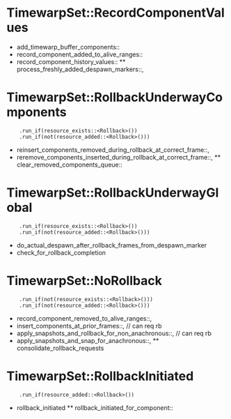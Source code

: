 # TimewarpSet::RecordComponentValues

* add_timewarp_buffer_components::<T>
* record_component_added_to_alive_ranges::<T>
* record_component_history_values::<T>
** process_freshly_added_despawn_markers::<T>,

# TimewarpSet::RollbackUnderwayComponents
```
    .run_if(resource_exists::<Rollback>())
    .run_if(not(resource_added::<Rollback>()))
```

* reinsert_components_removed_during_rollback_at_correct_frame::<T>,
* reremove_components_inserted_during_rollback_at_correct_frame::<T>,
** clear_removed_components_queue::<T>

# TimewarpSet::RollbackUnderwayGlobal
```
    .run_if(resource_exists::<Rollback>())
    .run_if(not(resource_added::<Rollback>()))
```

* do_actual_despawn_after_rollback_frames_from_despawn_marker
* check_for_rollback_completion

# TimewarpSet::NoRollback
```
    .run_if(not(resource_exists::<Rollback>()))
    .run_if(not(resource_added::<Rollback>()))
```

* record_component_removed_to_alive_ranges::<T>,
* insert_components_at_prior_frames::<T>,  		 // can req rb
* apply_snapshots_and_rollback_for_non_anachronous::<T>, // can req rb
* apply_snapshots_and_snap_for_anachronous::<T>,
** consolidate_rollback_requests

# TimewarpSet::RollbackInitiated
```
    .run_if(resource_added::<Rollback>())
```

* rollback_initiated
** rollback_initiated_for_component::<T>